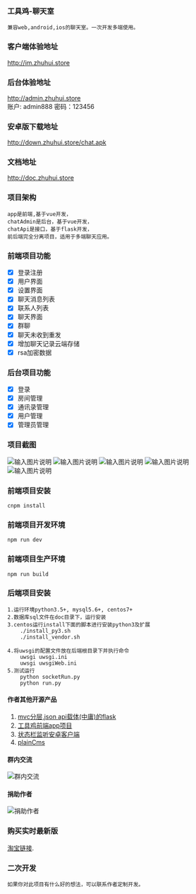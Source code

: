 <!--
 * @Author: hua
 * @Date: 2019-02-01 13:57:47
 * @LastEditors: hua
 * @LastEditTime: 2019-12-06 10:14:25
 -->
### 工具鸡-聊天室
    兼容web,android,ios的聊天室。一次开发多端使用。

### 客户端体验地址
http://im.zhuhui.store    

### 后台体验地址
http://admin.zhuhui.store    
账户: admin888
密码：123456

### 安卓版下载地址
http://down.zhuhui.store/chat.apk

### 文档地址
http://doc.zhuhui.store

### 项目架构
    app是前端,基于vue开发，
    chatAdmin是后台，基于vue开发，
    chatApi是接口，基于flask开发，
    前后端完全分离项目，适用于多端聊天应用。

### 前端项目功能
- [x] 登录注册
- [x] 用户界面
- [x] 设置界面
- [x] 聊天消息列表
- [x] 联系人列表
- [x] 聊天界面
- [x] 群聊
- [x] 聊天未收到重发
- [x] 增加聊天记录云端存储
- [x] rsa加密数据

### 后台项目功能
- [x] 登录
- [x] 房间管理
- [x] 通讯录管理
- [x] 用户管理
- [x] 管理员管理

### 项目截图
![输入图片说明](https://images.gitee.com/uploads/images/2019/0617/142434_ce5fed5e_1588193.png "8AO2N23X(AT%YCKU~)ZDICY.png")
![输入图片说明](https://images.gitee.com/uploads/images/2019/0617/142442_df240c6e_1588193.png "8XFNDJCM46U)VSCZNI~(MZW.png")
![输入图片说明](https://images.gitee.com/uploads/images/2019/0617/142449_b130cf60_1588193.png "153}QG8F60OV8HI27ZDMSN6.png")
![输入图片说明](https://images.gitee.com/uploads/images/2019/0617/142458_11de22a5_1588193.png "C}EI)WI9VH$GD~XK15IH}}5.png")
![输入图片说明](https://images.gitee.com/uploads/images/2019/0617/142505_7fc25269_1588193.png "K~2G@NU~8WZG7WR0`FGS2]H.png")

### 前端项目安装
    cnpm install

### 前端项目开发环境
    npm run dev

### 前端项目生产环境
    npm run build

### 后端项目安装
    1.运行环境python3.5+, mysql5.6+, centos7+
    2.数据库sql文件在doc目录下，运行安装
    3.centos运行install下面的脚本进行安装python3及扩展
        ./install_py3.sh
        ./install_vendor.sh
        
    4.将uwsgi的配置文件放在后端根目录下并执行命令
        uwsgi uwsgi.ini
        uwsgi uwsgiWeb.ini
    5.测试运行
        python socketRun.py
        python run.py

#### 作者其他开源产品
1. <a href="https://gitee.com/huashiyuting/flask " target="_blank">mvc分层,json api载体(中庸)的flask</a>
2. <a href="https://gitee.com/huashiyuting/tool_chicken" target="_blank">工具鸡前端app项目 </a>
3. <a href="https://gitee.com/huashiyuting/status_bar_monitor" target="_blank">状态栏监听安卓客户端 </a>
4. <a href="https://gitee.com/huashiyuting/plainCms" target="_blank">plainCms</a>

#### 群内交流
![群内交流](https://images.gitee.com/uploads/images/2019/0724/121735_03ee3000_1588193.png "temp_qrcode_share_566438779.png")

#### 捐助作者
![捐助作者](https://images.gitee.com/uploads/images/2019/0124/105407_661d1190_1588193.png "mm_facetoface_collect_qrcode_1548297043215.png")	
### 购买实时最新版
[淘宝链接](https://item.taobao.com/item.htm?id=607024716747 ).

### 二次开发

    如果你对此项目有什么好的想法，可以联系作者定制开发。
   

